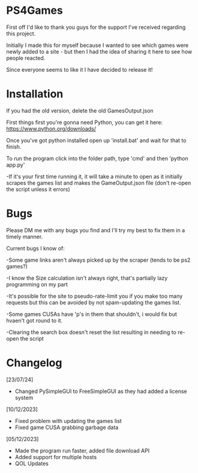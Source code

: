 # PS4Games

First off I'd like to thank you guys for the support I've received regarding this project.

Initially I made this for myself because I wanted to see which games were newly added to a site - but then I had the idea of sharing it here to see how people reacted.

Since everyone seems to like it I have decided to release it!



# Installation
If you had the old version, delete the old GamesOutput.json

First things first you're gonna need Python, you can get it here: https://www.python.org/downloads/

Once you've got python installed open up 'install.bat' and wait for that to finish.

To run the program click into the folder path, type 'cmd' and then 'python app.py'

-If it's your first time running it, it will take a minute to open as it initially scrapes the games list and makes the GameOutput.json file (don't re-open the script unless it errors)

# Bugs

Please DM me with any bugs you find and I'll try my best to fix them in a timely manner.

Current bugs I know of:

-Some game links aren't always picked up by the scraper (tends to be ps2 games?)

-I know the Size calculation isn't always right, that's partially lazy programming on my part

-It's possible for the site to pseudo-rate-limit you if you make too many requests but this can be avoided by not spam-updating the games list.

-Some games CUSAs have 'p's in them that shouldn't, i would fix but hvaen't got round to it.

-Clearing the search box doesn't reset the list resulting in needing to re-open the script
# Changelog

[23/07/24]
- Changed PySimpleGUI to FreeSimpleGUI as they had added a license system

[10/12/2023]
- Fixed problem with updating the games list
- Fixed game CUSA grabbing garbage data
  
[05/12/2023]
- Made the program run faster, added file download API
- Added support for multiple hosts
- QOL Updates

